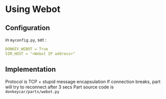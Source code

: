 # Using Webot

## Configuration

in `myconfig.py`, set :

```yaml
DONKEY_WEBOT = True
SIM_HOST = "<Webot IP address>"
```

## Implementation

Protocol is TCP + stupid message encapsulation
If connection breaks, part will try to reconnect after 3 secs
Part source code is `donkeycar/parts/webot.py`